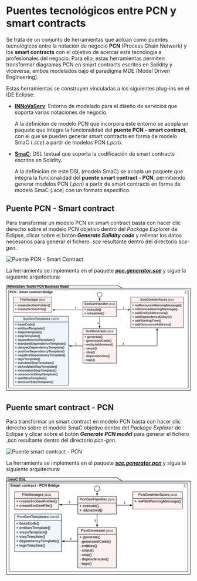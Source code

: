 # Puentes tecnológicos entre PCN y smart contracts

Se trata de un conjunto de herramientas que actúan como puentes tecnológicos entre la notación de negocio **PCN** (Process Chain Network) y los **smart contracts** con el objetivo de acercar esta tecnología a profesionales del negocio. Para ello, estas herramientas permiten transformar diagramas PCN en smart contracts escritos en Solidity y viceversa, ambos modelados bajo el paradigma MDE (Model Driven Engineering).

Estas herramientas se construyen vinculadas a los siguientes plug-ins en el IDE Eclipse:
* [**INNoVaServ**](https://github.com/franciscoperezb/innovaserv_toolkit): Entorno de modelado para el diseño de servicios que soporta varias notaciones de negocio.

  A la definición de modelo PCN que incorpora este entorno se acopla un paquete que integra la funcionalidad del **puente PCN - smart contract**, con el que se pueden generar smart contracts en forma de modelo SmaC (*.sce*) a partir de modelos PCN (*.pcn*).
  
* [**SmaC**](https://github.com/CommITURJC/SmaC): DSL textual que soporta la codificación de smart contracts escritos en Solidity.

  A la definición de este DSL (modelo SmaC) se acopla un paquete que integra la funcionalidad del **puente smart contract - PCN**, permitiendo generar modelos PCN (*.pcn*) a partir de smart contracts en forma de modelo SmaC (*.sce*) con un formato específico.

## Puente PCN - Smart contract

Para transformar un modelo PCN en smart contract basta con hacer clic derecho sobre el modelo PCN objetivo dentro del *Package Explorer* de Eclipse, clicar sobre el botón ***Generate Solidity code*** y rellenar los datos necesarios para generar el fichero *.sce* resultante dentro del directorio *sce-gen*.

![Puente PCN - Smart Contract](https://github.com/alv4rob/PCN-SmartContract-Bridges/blob/main/Videos/PCN-SmartContract_Demo.gif)

La herramienta se implementa en el paquete [***pcn.generator.sce***](https://github.com/alv4rob/PCN-SmartContract-Bridges/blob/main/Plugins/es.kybele.elastic.models.pcn/src/pcn/generator/sce/) y sigue la siguiente arquitectura:

![Arquitectura puente PCN - Smart Contract](https://github.com/alv4rob/PCN-SmartContract-Bridges/blob/main/Images/PCN-SmartContract_Arch.png)

## Puente smart contract - PCN

Para transformar un smart contract en modelo PCN basta con hacer clic derecho sobre el modelo SmaC objetivo dentro del *Package Explorer* de Eclipse y clicar sobre el botón ***Generate PCN model*** para generar el fichero *.pcn* resultante dentro del directorio *pcn-gen*.

![Puente smart contract - PCN](https://github.com/alv4rob/PCN-SmartContract-Bridges/blob/main/Videos/SmartContract-PCN_Demo.gif)

La herramienta se implementa en el paquete [***sce.generator.pcn***](https://github.com/alv4rob/PCN-SmartContract-Bridges/blob/main/Plugins/org.xtext.ui/src/sce/generator/pcn/) y sigue la siguiente arquitectura:

![Arquitectura puente smart contract - PCN](https://github.com/alv4rob/PCN-SmartContract-Bridges/blob/main/Images/SmartContract-PCN_Arch.png)
